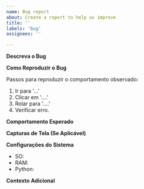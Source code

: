 ```yaml
---
name: Bug report
about: Create a report to help us improve
title: ''
labels: 'bug'
assignees: ''

---
```


**Descreva o Bug**
<!--Uma clara e concisa descrição do que se trata o bug-->


**Como Reproduzir o Bug**

Passos para reproduzir o comportamento observado:
<!--Sugestão-->
1. Ir para '...'
2. Clicar em '....'
3. Rolar para '....'
4. Verificar erro.

**Comportamento Esperado**
<!--Uma clara e concisa descrição do que você espera que aconteça-->


**Capturas de Tela (Se Aplicável)**
<!-- Se aplicável, coloque imagens para ajudar a ilustrar o problema descrito -->


**Configurações do Sistema**
 - SO: <!--e.g. Windows 10-->
 - RAM: <!--16 GB-->
 - Python: <!--e.g. 3.10.2-->

**Contexto Adicional**
<!-- Qualquer outro contexto relacionado ao problema -->

